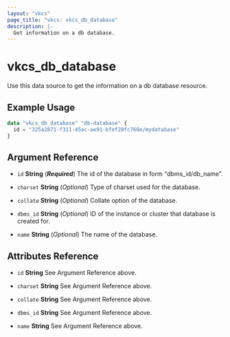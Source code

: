 ```yaml
---
layout: "vkcs"
page_title: "vkcs: vkcs_db_database"
description: |-
  Get information on a db database.
---
```


# vkcs_db_database

Use this data source to get the information on a db database resource.

## Example Usage

```terraform
data "vkcs_db_database" "db-database" {
  id = "325a2871-f311-45ac-ae91-bfef20fc768e/mydatabase"
}
```

## Argument Reference
- `id` **String** (***Required***) The id of the database in form "dbms_id/db_name".

- `charset` **String** (*Optional*) Type of charset used for the database.

- `collate` **String** (*Optional*) Collate option of the database.

- `dbms_id` **String** (*Optional*) ID of the instance or cluster that database is created for.

- `name` **String** (*Optional*) The name of the database.


## Attributes Reference
- `id` **String** See Argument Reference above.

- `charset` **String** See Argument Reference above.

- `collate` **String** See Argument Reference above.

- `dbms_id` **String** See Argument Reference above.

- `name` **String** See Argument Reference above.


